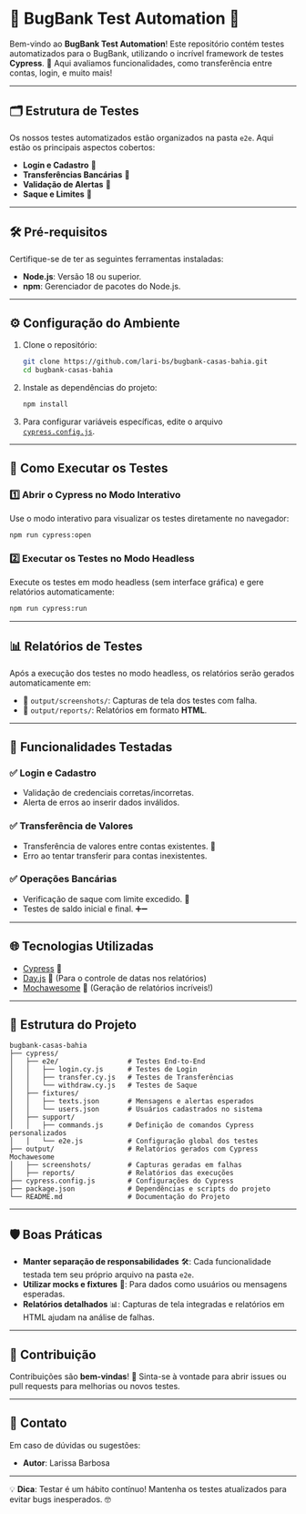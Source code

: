 # 🐞 BugBank Test Automation 🏦

Bem-vindo ao **BugBank Test Automation**! Este repositório contém testes automatizados para o BugBank, utilizando o incrível framework de testes **Cypress**. 🚀 Aqui avaliamos funcionalidades, como transferência entre contas, login, e muito mais!

---

## 🗂 Estrutura de Testes
Os nossos testes automatizados estão organizados na pasta `e2e`. Aqui estão os principais aspectos cobertos:

- **Login e Cadastro** 👤
- **Transferências Bancárias** 💸
- **Validação de Alertas** 🔔
- **Saque e Limites** 🏧

---

## 🛠 Pré-requisitos

Certifique-se de ter as seguintes ferramentas instaladas:
- **Node.js**: Versão 18 ou superior.
- **npm**: Gerenciador de pacotes do Node.js.

---

## ⚙️ Configuração do Ambiente

1. Clone o repositório:
   ```bash
   git clone https://github.com/lari-bs/bugbank-casas-bahia.git
   cd bugbank-casas-bahia
   ```

2. Instale as dependências do projeto:
   ```bash
   npm install
   ```

3. Para configurar variáveis específicas, edite o arquivo [`cypress.config.js`](cypress.config.js).

---

## 🚀 Como Executar os Testes

### 1️⃣ Abrir o Cypress no Modo Interativo
Use o modo interativo para visualizar os testes diretamente no navegador:
   ```bash
   npm run cypress:open
   ```
### 2️⃣ Executar os Testes no Modo Headless
Execute os testes em modo headless (sem interface gráfica) e gere relatórios automaticamente:
   ```bash
   npm run cypress:run
   ```
---

## 📊 Relatórios de Testes

Após a execução dos testes no modo headless, os relatórios serão gerados automaticamente em:
- 📂 `output/screenshots/`: Capturas de tela dos testes com falha.
- 📂 `output/reports/`: Relatórios em formato **HTML**.

---

## 🔑 Funcionalidades Testadas

### ✅ Login e Cadastro
- Validação de credenciais corretas/incorretas.
- Alerta de erros ao inserir dados inválidos.

### ✅ Transferência de Valores
- Transferência de valores entre contas existentes. 💸
- Erro ao tentar transferir para contas inexistentes.

### ✅ Operações Bancárias
- Verificação de saque com limite excedido. 🏧
- Testes de saldo inicial e final. ➕➖

---

## 🌐 Tecnologias Utilizadas

- [Cypress](https://www.cypress.io/) 🌲
- [Day.js](https://day.js.org/) 📆 (Para o controle de datas nos relatórios)
- [Mochawesome](https://www.npmjs.com/package/cypress-mochawesome-reporter) 📝 (Geração de relatórios incríveis!)

---

## 📂 Estrutura do Projeto
   ```
bugbank-casas-bahia
├── cypress/
│   ├── e2e/                 # Testes End-to-End
│   │   ├── login.cy.js      # Testes de Login
│   │   ├── transfer.cy.js   # Testes de Transferências
│   │   └── withdraw.cy.js   # Testes de Saque
│   ├── fixtures/            
│   │   ├── texts.json       # Mensagens e alertas esperados
│   │   └── users.json       # Usuários cadastrados no sistema
│   ├── support/             
│   │   ├── commands.js      # Definição de comandos Cypress personalizados
│   │   └── e2e.js           # Configuração global dos testes
├── output/                  # Relatórios gerados com Cypress Mochawesome
│   ├── screenshots/         # Capturas geradas em falhas
│   ├── reports/             # Relatórios das execuções
├── cypress.config.js        # Configurações do Cypress
├── package.json             # Dependências e scripts do projeto
└── README.md                # Documentação do Projeto
   ```

---

## 🛡️ Boas Práticas

- **Manter separação de responsabilidades** 🛠: Cada funcionalidade testada tem seu próprio arquivo na pasta `e2e`.
- **Utilizar mocks e fixtures** 🧸: Para dados como usuários ou mensagens esperadas.
- **Relatórios detalhados** 📊: Capturas de tela integradas e relatórios em HTML ajudam na análise de falhas.

---

## 🤝 Contribuição

Contribuições são **bem-vindas**! 💖 Sinta-se à vontade para abrir issues ou pull requests para melhorias ou novos testes.

---

## 📧 Contato

Em caso de dúvidas ou sugestões:
- **Autor**: Larissa Barbosa
---

💡 **Dica**: Testar é um hábito contínuo! Mantenha os testes atualizados para evitar bugs inesperados. 🤓
